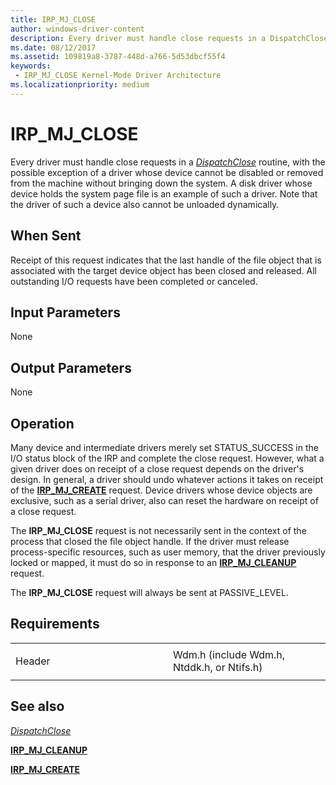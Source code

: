 ```yaml
---
title: IRP_MJ_CLOSE
author: windows-driver-content
description: Every driver must handle close requests in a DispatchClose routine, with the possible exception of a driver whose device cannot be disabled or removed from the machine without bringing down the system.
ms.date: 08/12/2017
ms.assetid: 109819a8-3787-448d-a766-5d53dbcf55f4
keywords:
 - IRP_MJ_CLOSE Kernel-Mode Driver Architecture
ms.localizationpriority: medium
---
```


# IRP\_MJ\_CLOSE


Every driver must handle close requests in a [*DispatchClose*](separate-dispatchcreate-and-dispatchclose-routines.md) routine, with the possible exception of a driver whose device cannot be disabled or removed from the machine without bringing down the system. A disk driver whose device holds the system page file is an example of such a driver. Note that the driver of such a device also cannot be unloaded dynamically.

When Sent
---------

Receipt of this request indicates that the last handle of the file object that is associated with the target device object has been closed and released. All outstanding I/O requests have been completed or canceled.

## Input Parameters


None

## Output Parameters


None

Operation
---------

Many device and intermediate drivers merely set STATUS\_SUCCESS in the I/O status block of the IRP and complete the close request. However, what a given driver does on receipt of a close request depends on the driver's design. In general, a driver should undo whatever actions it takes on receipt of the [**IRP\_MJ\_CREATE**](irp-mj-create.md) request. Device drivers whose device objects are exclusive, such as a serial driver, also can reset the hardware on receipt of a close request.

The **IRP\_MJ\_CLOSE** request is not necessarily sent in the context of the process that closed the file object handle. If the driver must release process-specific resources, such as user memory, that the driver previously locked or mapped, it must do so in response to an [**IRP\_MJ\_CLEANUP**](irp-mj-cleanup.md) request.

The **IRP\_MJ\_CLOSE** request will always be sent at PASSIVE\_LEVEL.

Requirements
------------

<table>
<colgroup>
<col width="50%" />
<col width="50%" />
</colgroup>
<tbody>
<tr class="odd">
<td><p>Header</p></td>
<td>Wdm.h (include Wdm.h, Ntddk.h, or Ntifs.h)</td>
</tr>
</tbody>
</table>

## See also

[*DispatchClose*](separate-dispatchcreate-and-dispatchclose-routines.md)

[**IRP\_MJ\_CLEANUP**](irp-mj-cleanup.md)

[**IRP\_MJ\_CREATE**](irp-mj-create.md)

 

 




